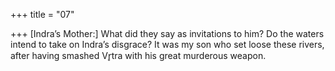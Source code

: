 +++
title = "07"

+++
[Indra’s Mother:] What did they say as invitations to him? Do the waters  intend to take on Indra’s disgrace?
It was my son who set loose these rivers, after having smashed Vr̥tra with  his great murderous weapon.